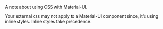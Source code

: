 A note about using CSS with Material-UI.

Your external css may not apply to a Material-UI component since, it's using inline styles. Inline styles take precedence.

